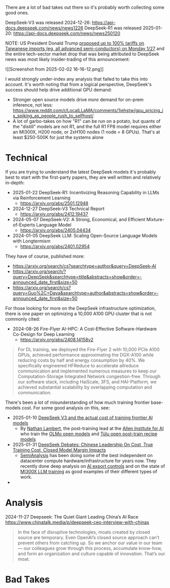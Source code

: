 There are a lot of bad takes out there so it's probably worth collecting some good ones.

DeepSeek-V3 was released 2024-12-26: https://api-docs.deepseek.com/news/news1226
DeepSeek-R1 was released 2025-01-20: https://api-docs.deepseek.com/news/news250120

NOTE: US President Donald Trump [proposed up to 100% tariffs on Taiwanese imports (eg, all advanced semi-conductors) on Monday 1/27](https://www.theverge.com/2025/1/27/24353388/trump-tariffs-chips-act-ai-deepseek) and the entire tech-sector market drop that was being attributed to DeepSeek news was most likely insider-trading of this announcement:

![[Screenshot from 2025-02-02 16-16-12.png]]

I would strongly under-index any analysis that failed to take this into account. It's worth noting that from a logical perspective, DeepSeek's success should help drive additional GPU demand:
- Stronger open source models drive *more* demand for on-prem inference, not less: https://www.reddit.com/r/LocalLLaMA/comments/1iehstw/gpu_pricing_is_spiking_as_people_rush_to_selfhost/
- A lot of garbo-takes on how "R1" can be run on a potato, but quants of the "distill" models are not R1, and the full R1 FP8 model requires either an MI300X, H200 node, or 2xH100 nodes (1 node = 8 GPUs). That's at least $250-500K for just the systems alone


# Technical
If you are trying to understand the latest DeepSeek models it's probably best to start with the first-party papers, they are well written and relatively in-depth:
- 2025-01-22 DeepSeek-R1: Incentivizing Reasoning Capability in LLMs via Reinforcement Learning
	- https://arxiv.org/abs/2501.12948
- 2024-12-27 DeepSeek-V3 Technical Report
	- https://arxiv.org/abs/2412.19437
- 2024-05-07 DeepSeek-V2: A Strong, Economical, and Efficient Mixture-of-Experts Language Model
	- https://arxiv.org/abs/2405.04434
- 2024-01-05 DeepSeek LLM: Scaling Open-Source Language Models with Longtermism
	- https://arxiv.org/abs/2401.02954

They have of course, published more:
- https://arxiv.org/search/cs?searchtype=author&query=DeepSeek-AI
- https://arxiv.org/search/?query=DeepSeek&searchtype=title&abstracts=show&order=-announced_date_first&size=50
- https://arxiv.org/search/cs?query=Guo%2C+Daya&searchtype=author&abstracts=show&order=-announced_date_first&size=50

For those looking for more on the DeepSeek infrastructure optimization, there is one paper on optimizing a 10,000 A100 GPU cluster that is not commonly cited:
- 2024-08-26 Fire-Flyer AI-HPC: A Cost-Effective Software-Hardware Co-Design for Deep Learning
	- https://arxiv.org/abs/2408.14158v2
> For DL training, we deployed the Fire-Flyer 2 with 10,000 PCIe A100 GPUs, achieved performance approximating the DGX-A100 while reducing costs by half and energy consumption by 40%. We specifically engineered HFReduce to accelerate allreduce communication and implemented numerous measures to keep our Computation-Storage Integrated Network congestion-free. Through our software stack, including HaiScale, 3FS, and HAI-Platform, we achieved substantial scalability by overlapping computation and communication.

There's been a lot of misunderstanding of how much training frontier base-models cost. For some good analysis on this, see:
- 2025-01-10 [DeepSeek V3 and the actual cost of training frontier AI models](https://www.interconnects.ai/p/deepseek-v3-and-the-actual-cost-of)
	- By [Nathan Lambert](https://www.natolambert.com/), the post-training lead at the [Allen Institute for AI](https://allenai.org/) who train the [OLMo open models](https://allenai.org/blog/olmo2) and [Tülu open post-train recipe models](https://allenai.org/blog/tulu-3-405B)
- 2025-01-31 [DeepSeek Debates: Chinese Leadership On Cost, True Training Cost, Closed Model Margin Impacts](https://semianalysis.com/2025/01/31/deepseek-debates/#the-deepseek-narrative-takes-the-world-by-storm)
	- [SemiAnalysis](https://semianalysis.com/) has been doing some of the best independent on datacenter compute hardware/infrastructure for years now. They recently done deep analysis on [AI export controls](https://semianalysis.com/2025/01/15/2025-ai-diffusion-export-controls-microsoft-regulatory-capture-oracle-tears/) and on the state of [MI300X LLM training](https://semianalysis.com/2024/12/22/mi300x-vs-h100-vs-h200-benchmark-part-1-training/) as good examples of their different types of work.
- 

# Analysis
2024-11-27 Deepseek: The Quiet Giant Leading China’s AI Race
https://www.chinatalk.media/p/deepseek-ceo-interview-with-chinas
> In the face of disruptive technologies, moats created by closed source are temporary. Even OpenAI’s closed source approach can’t prevent others from catching up. So we anchor our value in our team — our colleagues grow through this process, accumulate know-how, and form an organization and culture capable of innovation. That’s our moat.


# Bad Takes